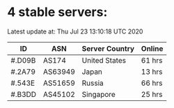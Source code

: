 # 4 stable servers:

Latest update at: Thu Jul 23 13:10:18 UTC 2020

| ID | ASN | Server Country | Online |
| -- | --- | -------------- | ------ |
| #.D09B | AS174 | United States | 61 hrs |
| #.2A79 | AS63949 | Japan | 13 hrs |
| #.543E | AS51659 | Russia | 66 hrs |
| #.B3DD | AS45102 | Singapore | 25 hrs |

